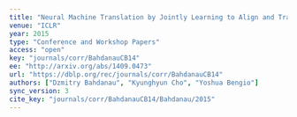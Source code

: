 ```yaml
---
title: "Neural Machine Translation by Jointly Learning to Align and Translate."
venue: "ICLR"
year: 2015
type: "Conference and Workshop Papers"
access: "open"
key: "journals/corr/BahdanauCB14"
ee: "http://arxiv.org/abs/1409.0473"
url: "https://dblp.org/rec/journals/corr/BahdanauCB14"
authors: ["Dzmitry Bahdanau", "Kyunghyun Cho", "Yoshua Bengio"]
sync_version: 3
cite_key: "journals/corr/BahdanauCB14/Bahdanau/2015"
---
```

